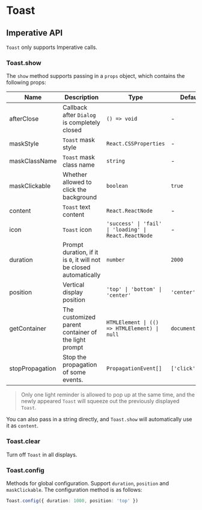 # Toast

<code src="./demos/demo1.tsx"></code>

## Imperative API

`Toast` only supports Imperative calls.

### Toast.show

The `show` method supports passing in a `props` object, which contains the following props:

| Name            | Description                                                        | Type                                                  | Default         |
| --------------- | ------------------------------------------------------------------ | ----------------------------------------------------- | --------------- |
| afterClose      | Callback after `Dialog` is completely closed                       | `() => void`                                          | -               |
| maskStyle       | `Toast` mask style                                                 | `React.CSSProperties`                                 | -               |
| maskClassName   | `Toast` mask class name                                            | `string`                                              | -               |
| maskClickable   | Whether allowed to click the background                            | `boolean`                                             | `true`          |
| content         | `Toast` text content                                               | `React.ReactNode`                                     | -               |
| icon            | `Toast` icon                                                       | `'success' \| 'fail' \| 'loading' \| React.ReactNode` | -               |
| duration        | Prompt duration, if it is `0`, it will not be closed automatically | `number`                                              | `2000`          |
| position        | Vertical display position                                          | `'top' \| 'bottom' \| 'center'`                       | `'center'`      |
| getContainer    | The customized parent container of the light prompt                | `HTMLElement \| (() => HTMLElement) \| null`          | `document.body` |
| stopPropagation | Stop the propagation of some events.                               | `PropagationEvent[]`                                  | `['click']`     |

> Only one light reminder is allowed to pop up at the same time, and the newly appeared `Toast` will squeeze out the previously displayed `Toast`.

You can also pass in a string directly, and `Toast.show` will automatically use it as `content`.

### Toast.clear

Turn off `Toast` in all displays.

### Toast.config

Methods for global configuration. Support `duration`, `position` and `maskClickable`. The configuration method is as follows:

```ts
Toast.config({ duration: 1000, position: 'top' })
```
